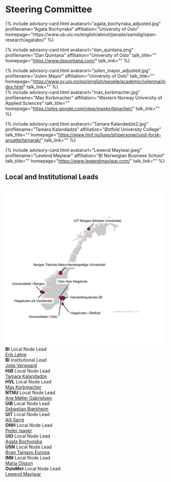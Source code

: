 # Steering Committee

<div id="profile-container">
{% include advisory-card.html avatarurl="agata_bochynska_adjusted.jpg" profilename="Agata Bochynska" affiliation="University of Oslo" homepage="https://www.ub.uio.no/english/about/people/samdig/open-research/agatabo/" %}

{% include advisory-card.html avatarurl="dan_quintana.png" profilename="Dan Quintana" affiliation="University of Oslo" talk_title="" homepage="https://www.dsquintana.com/" talk_link="" %}
  
{% include advisory-card.html avatarurl="julien_mayor_adjusted.jpg" profilename="Julien Mayor" affiliation="University of Oslo" talk_title="" homepage="https://www.sv.uio.no/psi/english/people/academic/julienma/index.html" talk_link="" %}
<br>
{% include advisory-card.html avatarurl="max_korbmacher.jpg" profilename="Max Korbmacher" affiliation="Western Norway University of Applied Sciences" talk_title="" homepage="https://sites.google.com/view/maxkorbmacher/" talk_link="" %}

{% include advisory-card.html avatarurl="Tamara Kalandadze2.jpg" profilename="Tamara Kalandadze" affiliation="Østfold University College" talk_title="" homepage="https://www.hiof.no/lusp/pil/personer/und-forsk-ansatte/tamarak/" talk_link="" %}

{% include advisory-card.html avatarurl="Lewend Mayiwar.jpeg" profilename="Lewend Mayiwar" affiliation="BI Norwegian Business School" talk_title="" homepage="https://www.lewendmayiwar.com/" talk_link="" %}
</div>

## Local and Institutional Leads
<img align="left" width="500" height="500" src="img/NORRN_plot.png">

<br>
<br>

**BI** Local Node Lead <br>
  [Erik Løhre](https://www.bi.no/om-bi/ansatte/institutt-for-ledelse-og-organisasjon/erik-lohre/) <br>
**BI** Institutional Lead <br>
  [Joke Verwaard](https://www.bi.edu/about-bi/employees/research-learning-and-impact/joke-verwaard/) <br>
**HiØ** Local Node Lead <br>
  [Tamara Kalandadze](https://www.hiof.no/lusp/pil/personer/und-forsk-ansatte/tamarak/) <br>
**HVL** Local Node Lead <br>
  [Max Korbmacher](https://sites.google.com/view/maxkorbmacher/) <br>
**NTNU** Local Node Lead <br>
  [Ane Møller Gabrielsen](https://www.ntnu.edu/employees/ane.gabrielsen) <br>
**UiB** Local Node Lead <br>
  [Sebastian Bjørkheim](https://www.uib.no/personer/Sebastian.Bj%C3%B8rkheim) <br>
**UiT** Local Node Lead <br>
  [Aili Sarre](https://uit.no/ansatte/aili.sarre) <br>
**ONH** Local Node Lead <br>
  [Peder Isager](https://pedermisager.org/) <br>
**UiO** Local Node Lead <br>
  [Agata Bochynska](https://www.ub.uio.no/english/about/people/samdig/open-research/agatabo/) <br>
**USN** Local Node Lead <br>
  [Ryan Tamayo Europa](https://www.usn.no/english/about/contact-us/employees/ryan-tamayo-europa) <br>
**INN** Local Node Lead <br>
  [Maria Olsson](https://www.inn.no/english/find-an-employee/maria-olsson.html) <br>
**OsloMet** Local Node Lead <br>
  [Lewend Mayiwar](https://www.oslomet.no/en/about/employee/lemay3377/)
